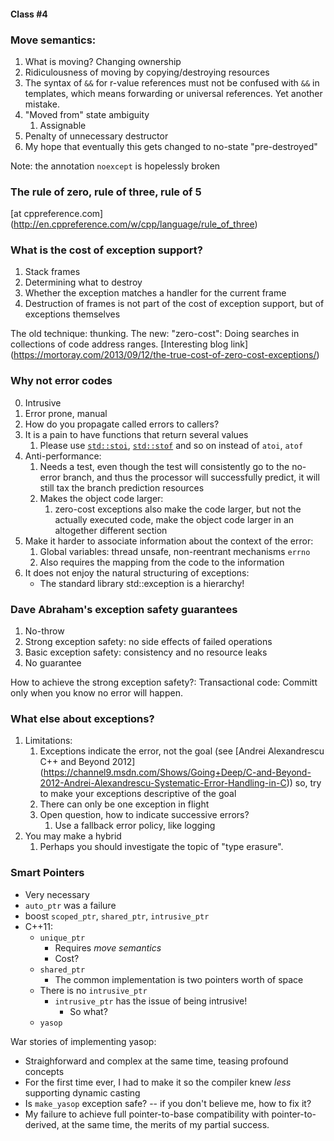 #### Class #4

### Move semantics:

1. What is moving? Changing ownership
2. Ridiculousness of moving by copying/destroying resources
1. The syntax of `&&` for r-value references must not be confused with
`&&` in templates, which means forwarding or universal references.  Yet another
mistake.
2. "Moved from" state ambiguity
	1. Assignable
3. Penalty of unnecessary destructor
4. My hope that eventually this gets changed to no-state "pre-destroyed"

Note: the annotation `noexcept` is hopelessly broken

### The rule of zero, rule of three, rule of 5
[at cppreference.com]
(http://en.cppreference.com/w/cpp/language/rule_of_three)

### What is the cost of exception support?

1. Stack frames
2. Determining what to destroy
3. Whether the exception matches a handler for the current frame
3. Destruction of frames is not part of the cost of exception support, but of
exceptions themselves

The old technique: thunking.  The new: "zero-cost": Doing searches in
collections of code address ranges.  [Interesting blog link]
(https://mortoray.com/2013/09/12/the-true-cost-of-zero-cost-exceptions/)

### Why not error codes

0. Intrusive
1. Error prone, manual
2. How do you propagate called errors to callers?
3. It is a pain to have functions that return several values
    1. Please use [`std::stoi`](http://en.cppreference.com/w/cpp/string/basic_string/stol), [`std::stof`](http://en.cppreference.com/w/cpp/string/basic_string/stof) and so on instead of `atoi`, `atof`
4. Anti-performance:
	1. Needs a test, even though the test will consistently go to the no-error
	branch, and thus the processor will successfully predict, it will still tax
	the branch prediction resources
	2. Makes the object code larger:
		1. zero-cost exceptions also make the code larger, but not the actually
		executed code, make the object code larger in an altogether different
		section
5. Make it harder to associate information about the context of the error:
	1. Global variables: thread unsafe, non-reentrant mechanisms `errno`
	2. Also requires the mapping from the code to the information
6. It does not enjoy the natural structuring of exceptions:
	* The standard library std::exception is a hierarchy!

### Dave Abraham's exception safety guarantees

1. No-throw
2. Strong exception safety: no side effects of failed operations
3. Basic exception safety: consistency and no resource leaks
4. No guarantee

How to achieve the strong exception safety?:  Transactional code:  Committ
only when you know no error will happen.

### What else about exceptions?

1. Limitations:
	1. Exceptions indicate the error, not the goal (see [Andrei Alexandrescu C++ and Beyond 2012]
	(https://channel9.msdn.com/Shows/Going+Deep/C-and-Beyond-2012-Andrei-Alexandrescu-Systematic-Error-Handling-in-C))
	so, try to make your exceptions descriptive of the goal
	2. There can only be one exception in flight
	3. Open question, how to indicate successive errors?
		1. Use a fallback error policy, like logging
2. You may make a hybrid
	1. Perhaps you should investigate the topic of "type erasure".

### Smart Pointers

* Very necessary
* `auto_ptr` was a failure
* boost `scoped_ptr`, `shared_ptr`, `intrusive_ptr`
* C++11:
	* `unique_ptr`
		* Requires *move semantics*
		* Cost?
	* `shared_ptr`
		* The common implementation is two pointers worth of space
	* There is no `intrusive_ptr`
		* `intrusive_ptr` has the issue of being intrusive!
			* So what?
	* `yasop`

War stories of implementing yasop:

* Straighforward and complex at the same time, teasing profound concepts
* For the first time ever, I had to make it so the compiler knew *less*
supporting dynamic casting
* Is `make_yasop` exception safe? -- if you don't believe me, how to fix it?
* My failure to achieve full pointer-to-base compatibility with pointer-to-
derived, at the same time, the merits of my partial success.
